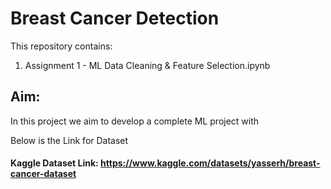 # Breast Cancer Detection

This repository contains:

1. Assignment 1 - ML Data Cleaning & Feature Selection.ipynb

## Aim:
In this project we aim to develop a complete ML project with

Below is the Link for Dataset

#### Kaggle Dataset Link: https://www.kaggle.com/datasets/yasserh/breast-cancer-dataset


